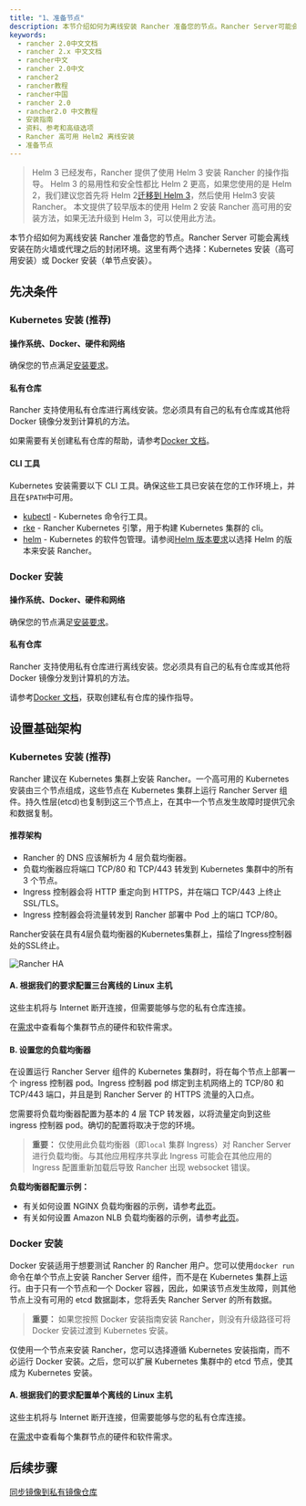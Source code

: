 ```yaml
---
title: "1、准备节点"
description: 本节介绍如何为离线安装 Rancher 准备您的节点。Rancher Server可能会离线安装在防火墙或代理之后的封闭环境。这里有两个选择，用于高可用性安装（推荐）或 单节点 Docker 安装。
keywords:
  - rancher 2.0中文文档
  - rancher 2.x 中文文档
  - rancher中文
  - rancher 2.0中文
  - rancher2
  - rancher教程
  - rancher中国
  - rancher 2.0
  - rancher2.0 中文教程
  - 安装指南
  - 资料、参考和高级选项
  - Rancher 高可用 Helm2 离线安装
  - 准备节点
---
```


> Helm 3 已经发布，Rancher 提供了使用 Helm 3 安装 Rancher 的操作指导。
> Helm 3 的易用性和安全性都比 Helm 2 更高，如果您使用的是 Helm 2，我们建议您首先将 Helm 2[迁移到 Helm 3](https://helm.sh/blog/migrate-from-helm-v2-to-helm-v3/)，然后使用 Helm3 安装 Rancher。
> 本文提供了较早版本的使用 Helm 2 安装 Rancher 高可用的安装方法，如果无法升级到 Helm 3，可以使用此方法。

本节介绍如何为离线安装 Rancher 准备您的节点。Rancher Server 可能会离线安装在防火墙或代理之后的封闭环境。这里有两个选择：Kubernetes 安装（高可用安装）或 Docker 安装（单节点安装）。

## 先决条件

### Kubernetes 安装 (推荐)

#### 操作系统、Docker、硬件和网络

确保您的节点满足[安装要求](/docs/installation/requirements/_index)。

#### 私有仓库

Rancher 支持使用私有仓库进行离线安装。您必须具有自己的私有仓库或其他将 Docker 镜像分发到计算机的方法。

如果需要有关创建私有仓库的帮助，请参考[Docker 文档](https://docs.docker.com/registry/)。

#### CLI 工具

Kubernetes 安装需要以下 CLI 工具。确保这些工具已安装在您的工作环境上，并且在`$PATH`中可用。

- [kubectl](https://kubernetes.io/docs/tasks/tools/install-kubectl/#install-kubectl) - Kubernetes 命令行工具。
- [rke](https://rancher.com/docs/rke/latest/en/installation/) - Rancher Kubernetes 引擎，用于构建 Kubernetes 集群的 cli。
- [helm](https://docs.helm.sh/using_helm/#installing-helm) - Kubernetes 的软件包管理。请参阅[Helm 版本要求](/docs/installation/options/helm-version/_index)以选择 Helm 的版本来安装 Rancher。

### Docker 安装

#### 操作系统、Docker、硬件和网络

确保您的节点满足[安装要求](/docs/installation/requirements/_index)。

#### 私有仓库

Rancher 支持使用私有仓库进行离线安装。您必须具有自己的私有仓库或其他将 Docker 镜像分发到计算机的方法。

请参考[Docker 文档](https://docs.docker.com/registry/)，获取创建私有仓库的操作指导。

## 设置基础架构

### Kubernetes 安装 (推荐)

Rancher 建议在 Kubernetes 集群上安装 Rancher。一个高可用的 Kubernetes 安装由三个节点组成，这些节点在 Kubernetes 集群上运行 Rancher Server 组件。持久性层(etcd)也复制到这三个节点上，在其中一个节点发生故障时提供冗余和数据复制。

#### 推荐架构

- Rancher 的 DNS 应该解析为 4 层负载均衡器。
- 负载均衡器应将端口 TCP/80 和 TCP/443 转发到 Kubernetes 集群中的所有 3 个节点。
- Ingress 控制器会将 HTTP 重定向到 HTTPS，并在端口 TCP/443 上终止 SSL/TLS。
- Ingress 控制器会将流量转发到 Rancher 部署中 Pod 上的端口 TCP/80。

<figcaption>Rancher安装在具有4层负载均衡器的Kubernetes集群上，描绘了Ingress控制器处的SSL终止。</figcaption>

![Rancher HA](/img/rancher/ha/rancher2ha.svg)

#### A. 根据我们的要求配置三台离线的 Linux 主机

这些主机将与 Internet 断开连接，但需要能够与您的私有仓库连接。

在[需求](/docs/installation/requirements/_index)中查看每个集群节点的硬件和软件需求。

#### B. 设置您的负载均衡器

在设置运行 Rancher Server 组件的 Kubernetes 集群时，将在每个节点上部署一个 ingress 控制器 pod。Ingress 控制器 pod 绑定到主机网络上的 TCP/80 和 TCP/443 端口，并且是到 Rancher Server 的 HTTPS 流量的入口点。

您需要将负载均衡器配置为基本的 4 层 TCP 转发器，以将流量定向到这些 ingress 控制器 pod。确切的配置将取决于您的环境。

> **重要：**
> 仅使用此负载均衡器（即`local` 集群 Ingress）对 Rancher Server 进行负载均衡。与其他应用程序共享此 Ingress 可能会在其他应用的 Ingress 配置重新加载后导致 Rancher 出现 websocket 错误。

**负载均衡器配置示例：**

- 有关如何设置 NGINX 负载均衡器的示例，请参考[此页](/docs/installation/options/nginx/_index)。
- 有关如何设置 Amazon NLB 负载均衡器的示例，请参考[此页](/docs/installation/options/nlb/_index)。

### Docker 安装

Docker 安装适用于想要测试 Rancher 的 Rancher 用户。您可以使用`docker run`命令在单个节点上安装 Rancher Server 组件，而不是在 Kubernetes 集群上运行。由于只有一个节点和一个 Docker 容器，因此，如果该节点发生故障，则其他节点上没有可用的 etcd 数据副本，您将丢失 Rancher Server 的所有数据。

> **重要：** 如果您按照 Docker 安装指南安装 Rancher，则没有升级路径可将 Docker 安装过渡到 Kubernetes 安装。

仅使用一个节点来安装 Rancher，您可以选择遵循 Kubernetes 安装指南，而不必运行 Docker 安装。之后，您可以扩展 Kubernetes 集群中的 etcd 节点，使其成为 Kubernetes 安装。

#### A. 根据我们的要求配置单个离线的 Linux 主机

这些主机将与 Internet 断开连接，但需要能够与您的私有仓库连接。

在[需求](/docs/installation/requirements/_index)中查看每个集群节点的硬件和软件需求。

## 后续步骤

[同步镜像到私有镜像仓库](/docs/installation/options/air-gap-helm2/populate-private-registry/_index)
